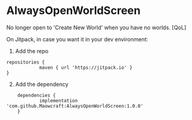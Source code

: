 # AlwaysOpenWorldScreen
No longer open to 'Create New World' when you have no worlds. [QoL]

On Jitpack, in case you want it in your dev environment:

1. Add the repo
```
repositories {
			maven { url 'https://jitpack.io' }
}
```

2. Add the dependency
```
	dependencies {
	        implementation 'com.github.Maowcraft:AlwaysOpenWorldScreen:1.0.0'
	}
```
  
